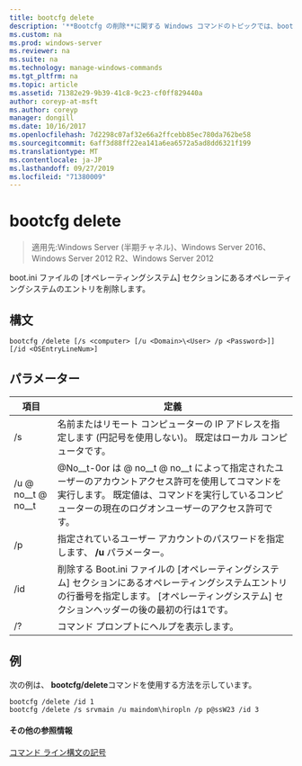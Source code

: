 ```yaml
---
title: bootcfg delete
description: '**Bootcfg の削除**に関する Windows コマンドのトピックでは、boot.ini ファイルのオペレーティングシステムセクションにあるオペレーティングシステムエントリが削除されます。'
ms.custom: na
ms.prod: windows-server
ms.reviewer: na
ms.suite: na
ms.technology: manage-windows-commands
ms.tgt_pltfrm: na
ms.topic: article
ms.assetid: 71382e29-9b39-41c8-9c23-cf0ff829440a
author: coreyp-at-msft
ms.author: coreyp
manager: dongill
ms.date: 10/16/2017
ms.openlocfilehash: 7d2298c07af32e66a2ffcebb85ec780da762be58
ms.sourcegitcommit: 6aff3d88ff22ea141a6ea6572a5ad8dd6321f199
ms.translationtype: MT
ms.contentlocale: ja-JP
ms.lasthandoff: 09/27/2019
ms.locfileid: "71380009"
---
```

# <a name="bootcfg-delete"></a>bootcfg delete

>適用先:Windows Server (半期チャネル)、Windows Server 2016、Windows Server 2012 R2、Windows Server 2012

boot.ini ファイルの [オペレーティングシステム] セクションにあるオペレーティングシステムのエントリを削除します。

## <a name="syntax"></a>構文
```
bootcfg /delete [/s <computer> [/u <Domain>\<User> /p <Password>]] [/id <OSEntryLineNum>]
```
## <a name="parameters"></a>パラメーター

|         項目         |                                                                                             定義                                                                                              |
|----------------------|-----------------------------------------------------------------------------------------------------------------------------------------------------------------------------------------------------|
|    /s <computer>     |                                         名前またはリモート コンピューターの IP アドレスを指定します (円記号を使用しない)。 既定はローカル コンピュータです。                                          |
| /u <Domain> @ no__t @ no__t  | @No__t-0or は <Domain> @ no__t @ no__t によって指定されたユーザーのアカウントアクセス許可を使用してコマンドを実行します。 既定値は、コマンドを実行しているコンピューターの現在のログオンユーザーのアクセス許可です。 |
|    /p <Password>     |                                                        指定されているユーザー アカウントのパスワードを指定します、 **/u** パラメーター。                                                        |
| /id <OSEntryLineNum> |        削除する Boot.ini ファイルの [オペレーティングシステム] セクションにあるオペレーティングシステムエントリの行番号を指定します。 [オペレーティングシステム] セクションヘッダーの後の最初の行は1です。        |
|          /?          |                                                                                コマンド プロンプトにヘルプを表示します。                                                                                 |

## <a name="BKMK_examples"></a>例
次の例は、 **bootcfg/delete**コマンドを使用する方法を示しています。
```
bootcfg /delete /id 1
bootcfg /delete /s srvmain /u maindom\hiropln /p p@ssW23 /id 3
```
#### <a name="additional-references"></a>その他の参照情報
[コマンド ライン構文の記号](command-line-syntax-key.md)
